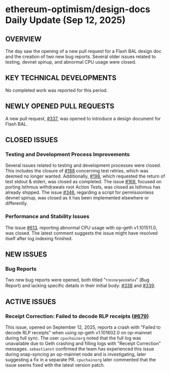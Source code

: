 # ethereum-optimism/design-docs Daily Update (Sep 12, 2025)
## OVERVIEW 
The day saw the opening of a new pull request for a Flash BAL design doc and the creation of two new bug reports. Several older issues related to testing, devnet spinup, and abnormal CPU usage were closed.

## KEY TECHNICAL DEVELOPMENTS

No completed work was reported for this period.

## NEWLY OPENED PULL REQUESTS
A new pull request, [#337](https://github.com/ethereum-optimism/design-docs/pull/337), was opened to introduce a design document for Flash BAL.

## CLOSED ISSUES

### Testing and Development Process Improvements
Several issues related to testing and development processes were closed. This includes the closure of [#188](https://github.com/ethereum-optimism/design-docs/issues/188) concerning test retries, which was deemed no longer wanted. Additionally, [#198](https://github.com/ethereum-optimism/design-docs/issues/198), which requested the return of test stdout & stderr, was closed as completed. The issue [#168](https://github.com/ethereum-optimism/design-docs/issues/168), focused on porting Isthmus withdrawals root Action Tests, was closed as Isthmus has already shipped. The issue [#346](https://github.com/ethereum-optimism/design-docs/issues/346), regarding a script for permissionless devnet spinup, was closed as it has been implemented elsewhere or differently.

### Performance and Stability Issues
The issue [#613](https://github.com/ethereum-optimism/design-docs/issues/613), reporting abnormal CPU usage with op-geth v1.101511.0, was closed. The latest comment suggests the issue might have resolved itself after log indexing finished.

## NEW ISSUES

### Bug Reports
Two new bug reports were opened, both titled "รายงานจุดบกพร่อง" (Bug Report) and lacking specific details in their initial body: [#338](https://github.com/ethereum-optimism/design-docs/issues/338) and [#339](https://github.com/ethereum-optimism/design-docs/issues/339).

## ACTIVE ISSUES

### Receipt Correction: Failed to decode RLP receipts ([#679](https://github.com/ethereum-optimism/design-docs/issues/679))
This issue, opened on September 12, 2025, reports a crash with "Failed to decode RLP receipts" when using op-geth v1.101602.0 on op-mainnet during full sync. The user `cpuchainorg` noted that the full log was unavailable due to Geth crashing and filling logs with "Receipt Correction" messages. `sebastianst` confirmed the team has experienced this issue during snap-syncing an op-mainnet node and is investigating, later suggesting a fix in a separate PR. `cpuchainorg` later commented that the issue seems fixed with the latest version patch.